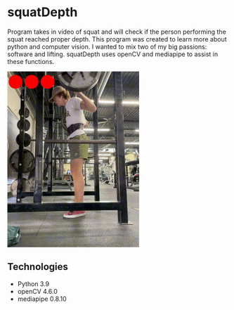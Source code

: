 # squatDepth
Program takes in video of squat and will check if the person performing the squat reached proper depth. This program was created to learn more about python and computer vision. I wanted to mix two of my big passions: software and lifting. squatDepth uses openCV and mediapipe to assist in these functions.


![alt text](Demo.gif?raw=true "Demo")

## Technologies

* Python 3.9
* openCV 4.6.0
* mediapipe 0.8.10

